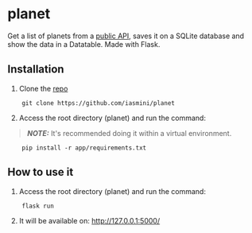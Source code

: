 # planet
Get a list of planets from a [public API](http://swapi.dev/api/), saves it on a SQLite database and show the data in a Datatable. Made with Flask.

## Installation
1. Clone the [repo](https://github.com/iasmini/planet)
```shell
    git clone https://github.com/iasmini/planet
```
2. Access the root directory (planet) and run the command:
> **_NOTE:_**  It's recommended doing it within a virtual environment.
```shell
    pip install -r app/requirements.txt
```

## How to use it
1. Access the root directory (planet) and run the command:
```shell
    flask run
```
2. It will be available on: http://127.0.0.1:5000/

